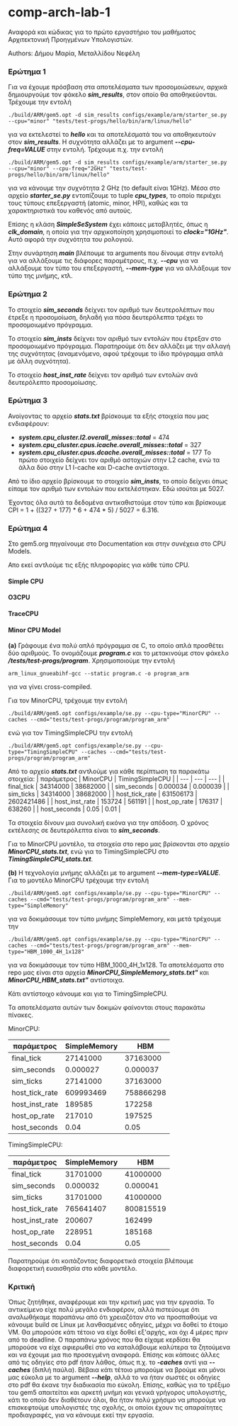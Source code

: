 
# comp-arch-lab-1
Αναφορά και κώδικας για το πρώτο εργαστήριο του μαθήματος Αρχιτεκτονική Προηγμένων Υπολογιστών.

Authors: Δήμου Μαρία, Μεταλλίδου Νεφέλη

### Ερώτημα 1
Για να έχουμε πρόσβαση στα αποτελέσματα των προσομοιώσεων, αρχικά δημιουργούμε τον φάκελο **_sim_results_**, στον οποίο θα αποθηκεύονται. Τρέχουμε την εντολή

	./build/ARM/gem5.opt -d sim_results configs/example/arm/starter_se.py	--cpu="minor" "tests/test-progs/hello/bin/arm/linux/hello"
	
για να εκτελεστεί το **_hello_** και τα αποτελέσματά του να αποθηκευτούν στον **_sim_results_**. 
Η συχνότητα αλλάζει με το argument **_--cpu-freq=VALUE_** στην εντολή. Τρέχουμε π.χ. την εντολή

	./build/ARM/gem5.opt -d sim_results configs/example/arm/starter_se.py	--cpu="minor" --cpu-freq="2GHz" "tests/test-progs/hello/bin/arm/linux/hello"
για να κάνουμε την συχνότητα 2 GHz (το default είναι 1GHz). 
Μέσα στο αρχείο **_starter_se.py_** εντοπίζουμε το tuple **_cpu_types_**, το οποίο περιέχει τους τύπους επεξεργαστή (atomic, minor, HPI), καθώς και τα χαρακτηριστικά του καθενός από αυτούς. 

Επίσης η κλάση **_SimpleSeSystem_** έχει κάποιες μεταβλητές, όπως η **_clk_domain_**, η οποία για την αρχικοποίηση χρησιμοποιεί το **_clock="1GHz"_**. Αυτό αφορά την συχνότητα του ρολογιού.

Στην συνάρτηση **_main_** βλέπουμε τα arguments που δίνουμε στην εντολή για να αλλάξουμε τις διάφορες παραμέτρους, π.χ. **_--cpu_** για να αλλάξουμε τον τύπο του επεξεργαστή, **_--mem-type_** για να αλλάξουμε τον τύπο της μνήμης, κτλ.

### Ερώτημα 2
Το στοιχείο **_sim_seconds_** δείχνει τον αριθμό των δευτερολέπτων που έτρεξε η προσομοίωση, δηλαδή για πόσα δευτερόλεπτα τρέχει το προσομοιωμένο πρόγραμμα.

Το στοιχείο **_sim_insts_** δείχνει τον αριθμό των εντολών που έτρεξαν στο προσομοιωμένο πρόγραμμα. Παρατηρούμε ότι δεν αλλάζει με την αλλαγή της συχνότητας (αναμενόμενο, αφού τρέχουμε το ίδιο πρόγραμμα απλά με άλλη συχνότητα).

Το στοιχείο **_host_inst_rate_** δείχνει τον αριθμό των εντολών ανά δευτερόλεπτο προσομοίωσης.

### Ερώτημα 3
Ανοίγοντας το αρχείο **_stats.txt_** βρίσκουμε τα εξής στοιχεία που μας ενδιαφέρουν:
* **_system.cpu_cluster.l2.overall_misses::total_** = 474
* **_system.cpu_cluster.cpus.icache.overall_misses::total_** = 327
* **_system.cpu_cluster.cpus.dcache.overall_misses::total_** = 177
Το πρώτο στοιχείο δείχνει τον αριθμό αστοχιών στην L2 cache, ενώ τα άλλα δύο στην L1 I-cache και D-cache αντίστοιχα.

Από το ίδιο αρχείο βρίσκουμε το στοιχείο **_sim_insts_**, το οποίο δείχνει όπως είπαμε τον αριθμό των εντολών που εκτελέστηκαν. Εδώ ισούται με 5027. 

Έχοντας όλα αυτά τα δεδομένα αντικαθιστούμε στον τύπο και βρίσκουμε CPI = 1 + ((327 + 177) * 6 + 474 * 5) / 5027  = 6.316.

### Ερώτημα 4
Στο gem5.org πηγαίνουμε στο Documentation και στην συνέχεια στο CPU Models.

Απο εκεί αντλούμε τις εξής πληροφορίες για κάθε τύπο CPU.

#### Simple CPU

#### O3CPU

#### TraceCPU

#### Minor CPU Model

**(a)** Γράφουμε ένα πολύ απλό πρόγραμμα σε C, το οποίο απλά προσθέτει δύο αριθμούς. Το ονομάζουμε **_program.c_** και το μετακινούμε στον φάκελο **_/tests/test-progs/program_**. Χρησιμοποιούμε την εντολή

	arm_linux_gnueabihf-gcc --static program.c -o program_arm
για να γίνει cross-compiled. 

Για τον MinorCPU, τρέχουμε την εντολή

	./build/ARM/gem5.opt configs/example/se.py --cpu-type="MinorCPU" --caches --cmd="tests/test-progs/program/program_arm"
ενώ για τον TimingSimpleCPU την εντολή

	./build/ARM/gem5.opt configs/example/se.py --cpu-type="TimingSimpleCPU" --caches --cmd="tests/test-progs/program/program_arm"
Από το αρχείο **_stats.txt_** αντλούμε για κάθε περίπτωση τα παρακάτω στοιχεία:
| παράμετρος |  MinorCPU | TimingSimpleCPU |
| --- | --- | --- |
| final_tick | 34314000 | 38682000 |
| sim_seconds | 0.000034 | 0.000039 |
| sim_ticks | 34314000 | 38682000 |
| host_tick_rate | 631506173 | 2602421486 |
| host_inst_rate | 153724 | 561191 |
| host_op_rate | 176317 | 638260 |
| host_seconds | 0.05 | 0.01 |

Τα στοιχεία δίνουν μια συνολική εικόνα για την απόδοση. Ο χρόνος εκτέλεσης σε δευτερόλεπτα είναι το **_sim_seconds_**.

Για το MinorCPU μοντέλο, τα στοιχεία στο repo μας βρίσκονται στο αρχείο **_MinorCPU_stats.txt_**, ενώ για το TimingSimpleCPU στο **_TimingSimpleCPU_stats.txt_**.

**(b)** Η τεχνολογία μνήμης αλλάζει με το argument **_--mem-type=VALUE_**. Για το μοντέλο MinorCPU τρέχουμε την εντολή

	./build/ARM/gem5.opt configs/example/se.py --cpu-type="MinorCPU" --caches --cmd="tests/test-progs/program/program_arm" --mem-type="SimpleMemory"
για να δοκιμάσουμε τον τύπο μνήμης SimpleMemory, και μετά τρέχουμε την 

	./build/ARM/gem5.opt configs/example/se.py --cpu-type="MinorCPU" --caches --cmd="tests/test-progs/program/program_arm" --mem-type="HBM_1000_4H_1x128"
για να δοκιμάσουμε τον τύπο HBM_1000_4H_1x128. Τα αποτελέσματα στο repo μας είναι στα αρχεία **_MinorCPU_SimpleMemory_stats.txt"_** και **_MinorCPU_HBM_stats.txt"_** αντίστοιχα.

Κάτι αντίστοιχο κάνουμε και για το TimingSimpleCPU.

Τα αποτελέσματα αυτών των δοκιμών φαίνονται στους παρακάτω πίνακες.

MinorCPU:

| παράμετρος |  SimpleMemory |   HBM |
| --- | --- | --- |
| final_tick | 27141000 | 37163000 |
| sim_seconds | 0.000027 | 0.000037 |
| sim_ticks | 27141000 | 37163000 |
| host_tick_rate | 609993469 | 758866298 |
| host_inst_rate | 189585 | 172258 |
| host_op_rate | 217010 | 197525 |
| host_seconds | 0.04 | 0.05 |

TimingSimpleCPU:

| παράμετρος |  SimpleMemory |   HBM |
| --- | --- | --- |
| final_tick | 31701000| 41000000 |
| sim_seconds | 0.000032 | 0.000041 |
| sim_ticks | 31701000 | 41000000 |
| host_tick_rate | 765641407 | 800815519 |
| host_inst_rate | 200607 | 162499 |
| host_op_rate | 228951 | 185168 |
| host_seconds | 0.04 | 0.05 |

Παρατηρούμε ότι κοιτάζοντας διαφορετικά στοιχεία βλέπουμε διαφορετική ευαισθησία στο κάθε μοντέλο.

### Κριτική

Όπως ζητήθηκε, αναφέρουμε και την κριτική μας για την εργασία.
Το αντικείμενο είχε πολύ μεγάλο ενδιαφέρον, αλλά πιστεύουμε ότι αναλωθήκαμε παραπάνω από ότι χρειαζόταν στο να προσπαθούμε να κάνουμε build σε Linux με λανθασμένες οδηγίες, μέχρι να δοθεί το έτοιμο VM. Θα μπορούσε κάτι τέτοιο να είχε δοθεί εξ'αρχής, και όχι 4 μέρες πριν από το deadline. Ο παραπάνω χρόνος που θα είχαμε κερδίσει θα μπορούσε να είχε αφιερωθεί στο να καταλάβουμε καλύτερα τα ζητούμενα και να έχουμε μια πιο προσεγμένη αναφορά. Επίσης και κάποιες άλλες από τις οδηγίες στο pdf ήταν λάθος, όπως π.χ. το **_-caches_** αντί για **_--caches_** (διπλή παύλα). Βέβαια κάτι τέτοιο μπορούμε να βρούμε και μόνοι μας εύκολα με το argument **_--help_**, αλλά το να ήταν σωστές οι οδηγίες στο pdf θα έκανε την διαδικασία πιο εύκολη. 
Επίσης, καθώς για το τρέξιμο του gem5 απαιτείται και αρκετή μνήμη και γενικά γρήγορος υπολογιστής, κάτι το οποίο δεν διαθέτουν όλοι, θα ήταν πολύ χρήσιμο να μπορούμε να επισκεφτούμε υπολογιστές της σχολής, οι οποίοι έχουν τις απαραίτητες προδιαγραφές, για να κάνουμε εκεί την εργασία.


